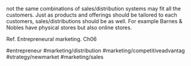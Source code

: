 not the same combinations of sales/distribution systems may fit all the customers. Just as products and offerings should be tailored to each customers, sales/distributions should be as well. For example Barnes & Nobles have physical stores but also online stores.

Ref. Entrepreneural marketing. Ch06

#entrepreneur #marketing/distribution #marketing/competitiveadvantag #strategy/newmarket #marketing/sales
